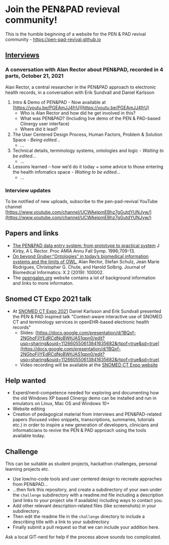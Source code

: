 # Join the PEN&PAD revieval community!

This is the humble beginning of a website for the PEN &amp; PAD revival community - https://pen-pad-revival.github.io

## [Interviews](https://github.com/pen-pad-revival/interviews/)

### A conversation with Alan Rector about PEN&PAD, recorded in 4 parts, October 21, 2021
Alan Rector, a central researcher in the PEN&PAD approach to electronic health records, in a conversation with Erik Sundvall and Daniel Karlsson

1. Intro & Demo of PEN&PAD - Now available at [https://youtu.be/PGEAmJJ4frU](https://youtu.be/PGEAmJJ4frU)
    * Who is Alan Rector and how did he get involved in this?
    * What was PEN&PAD? (Including live demo of the PEN & PAD-based Clinergy user interface)
    * Where did it lead?
2. The User Centered Design Process, Human Factors, Problem & Solution Space *- Being edited...*
    * ...
3. Technical details, terminology systems, ontologies and logic *- Waiting to be edited...*
    * ...
4. Lessons learned – how we’d do it today + some advice to those entering the health infomatics space *- Waiting to be edited...*
    * ...

### Interview updates
To be notified of new uploads, subscribe to the pen-pad-revival YouTube channel [https://www.youtube.com/channel/UCWAejpmEBhz7gGutdYUNJyw/](https://www.youtube.com/channel/UCWAejpmEBhz7gGutdYUNJyw/)

## Papers and links
* [The PEN&PAD data entry system: from prototype to practical system](https://pubmed.ncbi.nlm.nih.gov/8947757/) J Kirby, A L Rector. Proc AMIA Annu Fall Symp. 1996;709-13.
* [On beyond Gruber:“Ontologies” in today’s biomedical information systems and the limits of OWL.](https://www.sciencedirect.com/science/article/pii/S2590177X19300010) Alan Rector, Stefan Schulz, Jean Marie Rodrigues, Christopher G. Chute, and Harold Solbrig. Journal of Biomedical Informatics: X 2 (2019): 100002.
* The [opengalen.org](https://www.opengalen.org/) website contains a lot of background information and links to more informaton.

## Snomed CT Expo 2021 talk
* At [SNOMED CT Expo 2021](https://www.snomed.org/news-and-events/events/snomedct-expo) Daniel Karlsson and Erik Sundvall presented the PEN & PAD inspired talk "Context-aware interactive use of SNOMED CT and terminology services in openEHR-based electronic health records"
    * Slides: [https://docs.google.com/presentation/d/1BQxf-2NGhoFjlYEdRCdNoBWtUAS1qpn0/edit?usp=sharing&ouid=112660550613841635682&rtpof=true&sd=true](https://docs.google.com/presentation/d/1BQxf-2NGhoFjlYEdRCdNoBWtUAS1qpn0/edit?usp=sharing&ouid=112660550613841635682&rtpof=true&sd=true) 
    * Video recording will be available at the [SNOMED CT Expo website](https://www.snomed.org/news-and-events/events/snomedct-expo)

## Help wanted
* Experd/nerd-competence needed for exploring and documenting how the old Windows XP based Clinergy demo can be installed and run in emulators on Linux, Mac OS and Windows 10+
* Website editing
* Creation of pedagogical material from interviews and PEN&PAD-related papers (focused video snippets, transcriptions, summaries, tutorials etc.) in order to inspire a new generation of developers, clinicians and informaticians to revive the PEN & PAD approach using the tools available today.

## Challenge
This can be suitable as student projects, hackathon challenges, personal learning projects etc. 
* Use low/no-code tools and user centered design to recreate appraches from PEN&PAD... 
* ...then fork this repository, and create a subdirectory of your own under the `challenge` subdirectory with a readme.md file including a description (and links to your project site if available) including ways to contact you.
* Add other relevant description-related files (like screenshots) in your subdirectory.
* Then edit the readme file in the `challenge` directory to include a describing title with a link to your subdirectory
* Finally submit a pull request so that we can include your addition here.

Ask a local GIT-nerd for help if the process above sounds too complicated.

